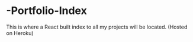 # -Portfolio-Index
This is where a React built index to all my projects will be located. (Hosted on Heroku)
